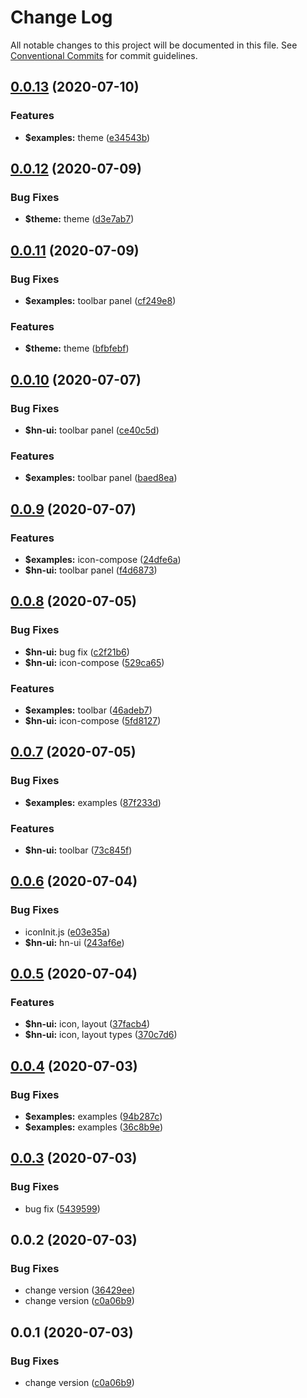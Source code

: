 # Change Log

All notable changes to this project will be documented in this file.
See [Conventional Commits](https://conventionalcommits.org) for commit guidelines.

## [0.0.13](https://github.com/hn-ui/hn-ui/compare/@hn-ui/hn-ui@0.0.12...@hn-ui/hn-ui@0.0.13) (2020-07-10)


### Features

* **$examples:** theme ([e34543b](https://github.com/hn-ui/hn-ui/commit/e34543be9a47265c25b1c706b11e2b36280f07f9))





## [0.0.12](https://github.com/hn-ui/hn-ui/compare/@hn-ui/hn-ui@0.0.11...@hn-ui/hn-ui@0.0.12) (2020-07-09)


### Bug Fixes

* **$theme:** theme ([d3e7ab7](https://github.com/hn-ui/hn-ui/commit/d3e7ab743c1cbe4c01efdcece2ba3f7dacfeffb0))





## [0.0.11](https://github.com/hn-ui/hn-ui/compare/@hn-ui/hn-ui@0.0.10...@hn-ui/hn-ui@0.0.11) (2020-07-09)


### Bug Fixes

* **$examples:** toolbar panel ([cf249e8](https://github.com/hn-ui/hn-ui/commit/cf249e8ef615f99f284b9ae6cfc9d57ecfbe7089))


### Features

* **$theme:** theme ([bfbfebf](https://github.com/hn-ui/hn-ui/commit/bfbfebfd67e6c92301873881ef22f237d42a695f))





## [0.0.10](https://github.com/hn-ui/hn-ui/compare/@hn-ui/hn-ui@0.0.9...@hn-ui/hn-ui@0.0.10) (2020-07-07)


### Bug Fixes

* **$hn-ui:** toolbar panel ([ce40c5d](https://github.com/hn-ui/hn-ui/commit/ce40c5d85ffcb3384e9056c4a876ebbf5678e2d4))


### Features

* **$examples:** toolbar panel ([baed8ea](https://github.com/hn-ui/hn-ui/commit/baed8ea951e6c3b1c8f36569b4bb9150cc6e129e))





## [0.0.9](https://github.com/hn-ui/hn-ui/compare/@hn-ui/hn-ui@0.0.8...@hn-ui/hn-ui@0.0.9) (2020-07-07)


### Features

* **$examples:** icon-compose ([24dfe6a](https://github.com/hn-ui/hn-ui/commit/24dfe6a4948fb821ad8c10dd65fc94debd21033f))
* **$hn-ui:** toolbar panel ([f4d6873](https://github.com/hn-ui/hn-ui/commit/f4d6873fa1260d7867c93bd6f389b1eeb84cb2bc))






## [0.0.8](https://github.com/hn-ui/hn-ui/compare/@hn-ui/hn-ui@0.0.7...@hn-ui/hn-ui@0.0.8) (2020-07-05)


### Bug Fixes

* **$hn-ui:** bug fix ([c2f21b6](https://github.com/hn-ui/hn-ui/commit/c2f21b6627f26469a388b7334cd7ae7069586d05))
* **$hn-ui:** icon-compose ([529ca65](https://github.com/hn-ui/hn-ui/commit/529ca65e4026551162f122ebf3a314c468639fb9))


### Features

* **$examples:** toolbar ([46adeb7](https://github.com/hn-ui/hn-ui/commit/46adeb7d179a58fa6ae001d999999ee12f0ab92a))
* **$hn-ui:** icon-compose ([5fd8127](https://github.com/hn-ui/hn-ui/commit/5fd8127edaf946f355391e2c817a0b4b1e9a13e6))





## [0.0.7](https://github.com/hn-ui/hn-ui/compare/@hn-ui/hn-ui@0.0.6...@hn-ui/hn-ui@0.0.7) (2020-07-05)


### Bug Fixes

* **$examples:** examples ([87f233d](https://github.com/hn-ui/hn-ui/commit/87f233dc8b17ab62dae020b98698d37159aec21d))


### Features

* **$hn-ui:** toolbar ([73c845f](https://github.com/hn-ui/hn-ui/commit/73c845fb354f73fbdc128625d55fb09c7ca50c8e))





## [0.0.6](https://github.com/hn-ui/hn-ui/compare/@hn-ui/hn-ui@0.0.5...@hn-ui/hn-ui@0.0.6) (2020-07-04)


### Bug Fixes

* iconInit.js ([e03e35a](https://github.com/hn-ui/hn-ui/commit/e03e35a91a440d56b15d421d6ff6f91666235a2d))
* **$hn-ui:** hn-ui ([243af6e](https://github.com/hn-ui/hn-ui/commit/243af6e5b60acd47394e5c54c59e18a0ec90807c))





## [0.0.5](https://github.com/hn-ui/hn-ui/compare/@hn-ui/hn-ui@0.0.4...@hn-ui/hn-ui@0.0.5) (2020-07-04)


### Features

* **$hn-ui:** icon, layout ([37facb4](https://github.com/hn-ui/hn-ui/commit/37facb4cbc6dea1a1190f2973b932abbf3a041c4))
* **$hn-ui:** icon, layout types ([370c7d6](https://github.com/hn-ui/hn-ui/commit/370c7d67cf77527aac67f254b143097017a199b1))





## [0.0.4](https://github.com/hn-ui/hn-ui/compare/@hn-ui/hn-ui@0.0.3...@hn-ui/hn-ui@0.0.4) (2020-07-03)


### Bug Fixes

* **$examples:** examples ([94b287c](https://github.com/hn-ui/hn-ui/commit/94b287c066d805dd597b58b6e2ee860d2708869e))
* **$examples:** examples ([36c8b9e](https://github.com/hn-ui/hn-ui/commit/36c8b9e7da85274c9f3fb674c0bfec845013c04b))





## [0.0.3](https://github.com/hn-ui/hn-ui/compare/@hn-ui/hn-ui@0.0.2...@hn-ui/hn-ui@0.0.3) (2020-07-03)


### Bug Fixes

* bug fix ([5439599](https://github.com/hn-ui/hn-ui/commit/5439599c97e172c4d09b9ddad20ad1327e468df4))





## 0.0.2 (2020-07-03)


### Bug Fixes

* change version ([36429ee](https://github.com/hn-ui/hn-ui/commit/36429eef4174cfa6b9371b1ca47402ab4ecabacf))
* change version ([c0a06b9](https://github.com/hn-ui/hn-ui/commit/c0a06b978aab7d070c2a36c1a237df8b4519abb9))






## 0.0.1 (2020-07-03)


### Bug Fixes

* change version ([c0a06b9](https://github.com/hn-ui/hn-ui/commit/c0a06b978aab7d070c2a36c1a237df8b4519abb9))
